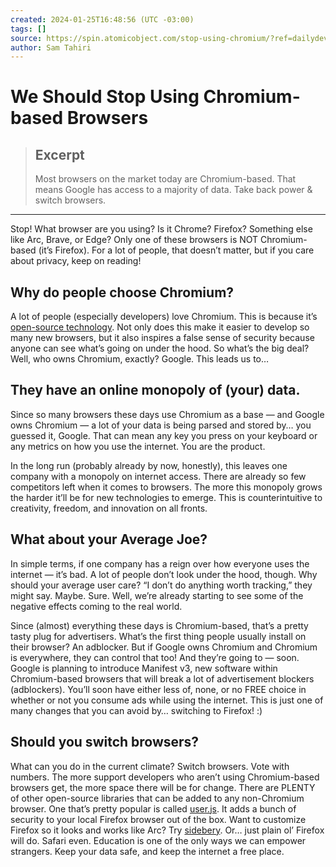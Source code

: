 ```yaml
---
created: 2024-01-25T16:48:56 (UTC -03:00)
tags: []
source: https://spin.atomicobject.com/stop-using-chromium/?ref=dailydev
author: Sam Tahiri
---
```


# We Should Stop Using Chromium-based Browsers

> ## Excerpt
> Most browsers on the market today are Chromium-based. That means Google has access to a majority of data. Take back power & switch browsers.

---
Stop! What browser are you using? Is it Chrome? Firefox? Something else like Arc, Brave, or Edge? Only one of these browsers is NOT Chromium-based (it’s Firefox). For a lot of people, that doesn’t matter, but if you care about privacy, keep on reading!

## Why do people choose Chromium?

A lot of people (especially developers) love Chromium. This is because it’s [open-source technology](https://spin.atomicobject.com/tag/open-source/). Not only does this make it easier to develop so many new browsers, but it also inspires a false sense of security because anyone can see what’s going on under the hood. So what’s the big deal? Well, who owns Chromium, exactly? Google. This leads us to…

## They have an online monopoly of (your) data.

Since so many browsers these days use Chromium as a base — and Google owns Chromium — a lot of your data is being parsed and stored by… you guessed it, Google. That can mean any key you press on your keyboard or any metrics on how you use the internet. You are the product.

In the long run (probably already by now, honestly), this leaves one company with a monopoly on internet access. There are already so few competitors left when it comes to browsers. The more this monopoly grows the harder it’ll be for new technologies to emerge. This is counterintuitive to creativity, freedom, and innovation on all fronts.

## What about your Average Joe?

In simple terms, if one company has a reign over how everyone uses the internet — it’s bad. A lot of people don’t look under the hood, though. Why should your average user care? “I don’t do anything worth tracking,” they might say. Maybe. Sure. Well, we’re already starting to see some of the negative effects coming to the real world.

Since (almost) everything these days is Chromium-based, that’s a pretty tasty plug for advertisers. What’s the first thing people usually install on their browser? An adblocker. But if Google owns Chromium and Chromium is everywhere, they can control that too! And they’re going to — soon. Google is planning to introduce Manifest v3, new software within Chromium-based browsers that will break a lot of advertisement blockers (adblockers). You’ll soon have either less of, none, or no FREE choice in whether or not you consume ads while using the internet. This is just one of many changes that you can avoid by… switching to Firefox! :)

## Should you switch browsers?

What can you do in the current climate? Switch browsers. Vote with numbers. The more support developers who aren’t using Chromium-based browsers get, the more space there will be for change. There are PLENTY of other open-source libraries that can be added to any non-Chromium browser. One that’s pretty popular is called [user.js](https://github.com/pyllyukko/user.js/). It adds a bunch of security to your local Firefox browser out of the box. Want to customize Firefox so it looks and works like Arc? Try [sidebery](https://github.com/mbnuqw/sidebery). Or… just plain ol’ Firefox will do. Safari even. Education is one of the only ways we can empower strangers. Keep your data safe, and keep the internet a free place.
